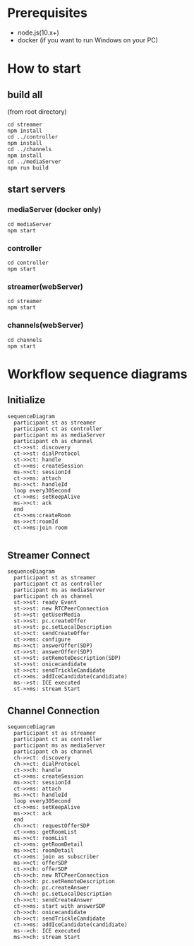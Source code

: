 # Prerequisites
* node.js(10.x+)
* docker (if you want to run Windows on your PC)

# How to start
## build all
(from root directory)
```
cd streamer
npm install
cd ../controller
npm install
cd ../channels
npm install
cd ../mediaServer
npm run build
```
## start servers
### mediaServer (docker only)
```
cd mediaServer
npm start
```
### controller
```
cd controller
npm start
```
### streamer(webServer)
```
cd streamer
npm start
```
### channels(webServer)
```
cd channels
npm start
```
# Workflow sequence diagrams
## Initialize
```mermaid
sequenceDiagram
  participant st as streamer
  participant ct as controller
  participant ms as mediaServer
  participant ch as channel
  ct->>st: discovery
  ct->>st: dialProtocol
  st->>ct: handle
  ct->>ms: createSession
  ms->>ct: sessionId
  ct->>ms: attach
  ms->>ct: handleId
  loop every30Second
  ct->>ms: setKeepAlive
  ms->>ct: ack
  end
  ct->>ms:createRoom
  ms->>ct:roomId
  ct->>ms:join room 
  
```
## Streamer Connect
```mermaid
sequenceDiagram
  participant st as streamer
  participant ct as controller
  participant ms as mediaServer
  participant ch as channel
  st->>st: ready Event
  st->>st: new RTCPeerConnection
  st->>st: getUserMedia
  st->>st: pc.createOffer
  st->>st: pc.setLocalDescription
  st->>ct: sendCreateOffer
  ct->>ms: configure
  ms->>ct: answerOffer(SDP)
  ct->>st: answerOffer(SDP)
  st->>st: setRemoteDescription(SDP)
  st->>st: onicecandidate
  st->>ct: sendTrickleCandidate
  ct->>ms: addIceCandidate(candidiate)
  ms-->st: ICE executed
  st->>ms: stream Start
```
## Channel Connection
```mermaid
sequenceDiagram
  participant st as streamer
  participant ct as controller
  participant ms as mediaServer
  participant ch as channel
  ch->>ct: discovery
  ch->>ct: dialProtocol
  ct->>ch: handle
  ct->>ms: createSession
  ms->>ct: sessionId
  ct->>ms: attach
  ms->>ct: handleId
  loop every30Second
  ct->>ms: setKeepAlive
  ms->>ct: ack
  end
  ch->>ct: requestOfferSDP
  ct->>ms: getRoomList
  ms->>ct: roomList
  ct->>ms: getRoomDetail
  ms->>ct: roomDetail
  ct->>ms: join as subscriber
  ms->>ct: offerSDP
  ct->>ch: offerSDP
  ch->>ch: new RTCPeerConnection
  ch->>ch: pc.setRemoteDescription
  ch->>ch: pc.createAnswer
  ch->>ch: pc.setLocalDescription
  ch->>ct: sendCreateAnswer
  ct->>ms: start with answerSDP
  ch->>ch: onicecandidate
  ch->>ct: sendTrickleCandidate
  ct->>ms: addIceCandidate(candidiate)
  ms-->ch: ICE executed
  ms->>ch: stream Start
```

